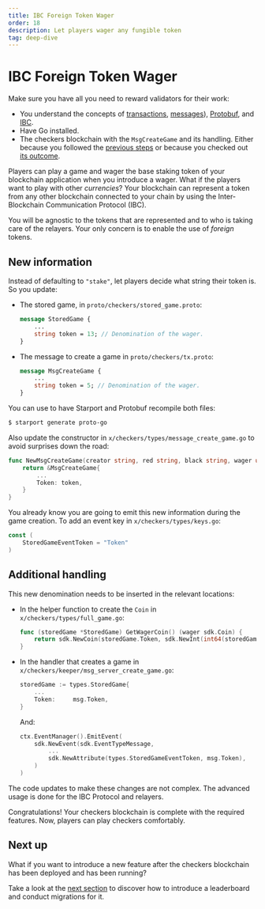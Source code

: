 ```yaml
---
title: IBC Foreign Token Wager
order: 18
description: Let players wager any fungible token
tag: deep-dive
---
```


# IBC Foreign Token Wager

<HighlightBox type="synopsis">

Make sure you have all you need to reward validators for their work:

* You understand the concepts of [transactions](../3-main-concepts/05-transactions.md), [messages](../3-main-concepts/07-messages.md)), [Protobuf](../3-main-concepts/09-protobuf.md), and [IBC](../3-main-concepts/16-ibc.md).
* Have Go installed.
* The checkers blockchain with the `MsgCreateGame` and its handling. Either because you followed the [previous steps](./03-starport-05-create-handling.md) or because you checked out [its outcome](https://github.com/cosmos/b9-checkers-academy-draft/tree/create-game-handler
).

</HighlightBox>

Players can play a game and wager the base staking token of your blockchain application when you introduce a wager. What if the players want to play with other _currencies_? Your blockchain can represent a token from any other blockchain connected to your chain by using the Inter-Blockchain Communication Protocol (IBC).

You will be agnostic to the tokens that are represented and to who is taking care of the relayers. Your only concern is to enable the use of _foreign_ tokens.

## New information

Instead of defaulting to `"stake"`, let players decide what string their token is. So you update:

* The stored game, in `proto/checkers/stored_game.proto`:
    ```protobuf [https://github.com/cosmos/b9-checkers-academy-draft/blob/9799e2cee1a0541932ec19d5cfdcdd955be0390f/proto/checkers/stored_game.proto#L21]
    message StoredGame {
        ...
        string token = 13; // Denomination of the wager.
    }
    ```

* The message to create a game in `proto/checkers/tx.proto`:

    ```protobuf [https://github.com/cosmos/b9-checkers-academy-draft/blob/9799e2cee1a0541932ec19d5cfdcdd955be0390f/proto/checkers/tx.proto#L46]
    message MsgCreateGame {
        ...
        string token = 5; // Denomination of the wager.
    }
    ```

You can use to have Starport and Protobuf recompile both files:

```sh
$ starport generate proto-go
```

Also update the constructor in `x/checkers/types/message_create_game.go` to avoid surprises down the road:

```go [https://github.com/cosmos/b9-checkers-academy-draft/blob/9799e2cee1a0541932ec19d5cfdcdd955be0390f/x/checkers/types/message_create_game.go#L16]
func NewMsgCreateGame(creator string, red string, black string, wager uint64, token string) *MsgCreateGame {
    return &MsgCreateGame{
        ...
        Token: token,
    }
}
```

You already know you are going to emit this new information during the game creation. To add an event key in `x/checkers/types/keys.go`:

```go [https://github.com/cosmos/b9-checkers-academy-draft/blob/9799e2cee1a0541932ec19d5cfdcdd955be0390f/x/checkers/types/keys.go#L56]
const (
    StoredGameEventToken = "Token"
)
```

## Additional handling

This new denomination needs to be inserted in the relevant locations:

* In the helper function to create the `Coin` in `x/checkers/types/full_game.go`:

    ```go [https://github.com/cosmos/b9-checkers-academy-draft/blob/9799e2cee1a0541932ec19d5cfdcdd955be0390f/x/checkers/types/full_game.go#L71-L73]
    func (storedGame *StoredGame) GetWagerCoin() (wager sdk.Coin) {
        return sdk.NewCoin(storedGame.Token, sdk.NewInt(int64(storedGame.Wager)))
    }
    ```

* In the handler that creates a game in `x/checkers/keeper/msg_server_create_game.go`:

    ```go [https://github.com/cosmos/b9-checkers-academy-draft/blob/9799e2cee1a0541932ec19d5cfdcdd955be0390f/x/checkers/keeper/msg_server_create_game.go#L30]
    storedGame := types.StoredGame{
        ...
        Token:     msg.Token,
    }
    ```

    And:

    ```go [https://github.com/cosmos/b9-checkers-academy-draft/blob/9799e2cee1a0541932ec19d5cfdcdd955be0390f/x/checkers/keeper/msg_server_create_game.go#L54]
    ctx.EventManager().EmitEvent(
        sdk.NewEvent(sdk.EventTypeMessage,
            ...
            sdk.NewAttribute(types.StoredGameEventToken, msg.Token),
        )
    )
    ```

The code updates to make these changes are not complex. The advanced usage is done for the IBC Protocol and relayers.

Congratulations! Your checkers blockchain is complete with the required features. Now, players can play checkers comfortably.

## Next up

What if you want to introduce a new feature after the checkers blockchain has been deployed and has been running?

Take a look at the [next section](./03-starport-17-migration.md) to discover how to introduce a leaderboard and conduct migrations for it.
